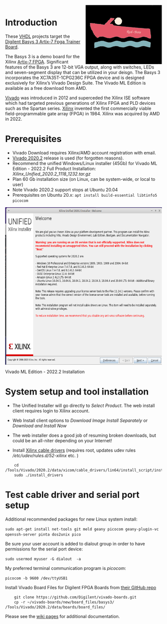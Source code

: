 <img align="right" width="245" height="190" src="docs/images/redbote.png">

# Introduction

These [VHDL](https://en.wikipedia.org/wiki/VHDL) projects target the [Digilent Basys 3 Artix-7 Fpga Trainer Board](https://digilent.com/shop/basys-3-artix-7-fpga-trainer-board-recommended-for-introductory-users/). 

The Basys 3 is a demo board for the Xilinx [Artix-7 FPGA](https://www.xilinx.com/products/silicon-devices/fpga/artix-7.html). Significant features of the Basys 3 are 12-bit VGA output, along with switches, LEDs and seven-segment display that can be utilized in your deisgn. The Basys 3 incorporates the XC7A35T-1CPG236C FPGA device and is designed exclusively for Xilinx’s Vivado Design Suite. The Vivado ML Edition is available as a free download from AMD. 

[Vivado](https://en.wikipedia.org/wiki/Vivado) was introduced in 2012 and superceded the Xilinx ISE software which had targeted previous generations of Xilinx FPGA and PLD devices such as the Spartan series. [Xilinx](https://en.wikipedia.org/wiki/Xilinx) invented the first commercially viable field-programmable gate array (FPGA) in 1984. Xilinx was acquired by AMD in 2022. 

# Prerequisites

* Vivado Download requires Xilinx/AMD account registration with email.
* [Vivado 2020.2](https://www.xilinx.com/support/download/index.html/content/xilinx/en/downloadNav/vivado-design-tools/2022-2.html) release is used (for forgotten reasons). 
* Recommend the unified Windows/Linux installer (45Gb) for Vivado ML Edition - 2022.2  Full Product Installation: _Xilinx_Unified_2020.2_1118_1232.tar.gz_
* Plan 60 Gb installation size (on Linux, can be system-wide, or local to user)
* Note Vivado 2020.2 support stops at Ubuntu 20.04
* Prerequisites on Ubuntu 20.x: `apt install build-essential libtinfo5 picocom`


<img align="center" width="666" height="507" src="docs/images/ic5kHM.png">

Vivado ML Edition - 2022.2 Installation


# System setup and tool installation

* The Unified Installer will go directly to _Select Product_. The web install client requires login to Xilinx account. 

* Web Install client options to _Download Image Install Separately_ or _Download and Install Now_ 

* The web installer does a good job of resuming broken downloads, but could be an all-niter depending on your Internet!

* Install [Xilinx cable drivers](https://docs.xilinx.com/r/en-US/ug973-vivado-release-notes-install-license/Installing-Cable-Drivers) (requires root, updates udev rules _/etc/udev/rules.d/52-xilinx_ etc. )

```
    cd /Tools/Vivado/2020.2/data/xicom/cable_drivers/lin64/install_script/install_drivers/
    sudo ./install_drivers
```

# Test cable driver and serial port setup 

Additional recommended packages for new Linux system install:

`sudo apt-get install net-tools git meld geany picocom geany-plugin-vc openssh-server pinta dos2unix pico`

Be sure your user account is added to dialout group in order to have permissions for the serial port device:

`sudo usermod myuser -G dialout  -a`

My preferred terminal communication program is _picocom_:

`picocom -b 9600 /dev/ttyUSB1`


Install Vivado Board Files for Digilent FPGA Boards from [their GitHub repo](https://github.com/Digilent/vivado-boards.git)
```
    git clone https://github.com/Digilent/vivado-boards.git
    cp -r ~/vivado-boards/new/board_files/basys3/  /Tools/Vivado/2020.2/data/boards/board_files/
```

Please see the [wiki pages](https://github.com/red-bote/VHDL_Demos/wiki) for additional documentation.
